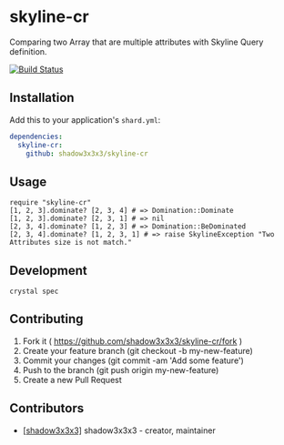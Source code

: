 # skyline-cr

Comparing two Array that are multiple attributes with Skyline Query definition.

[![Build Status](https://travis-ci.org/shadow3x3x3/skyline-cr.svg?branch=master)](https://travis-ci.org/shadow3x3x3/skyline-cr)

## Installation

Add this to your application's `shard.yml`:

```yaml
dependencies:
  skyline-cr:
    github: shadow3x3x3/skyline-cr
```

## Usage

```crystal
require "skyline-cr"
[1, 2, 3].dominate? [2, 3, 4] # => Domination::Dominate
[1, 2, 3].dominate? [2, 3, 1] # => nil
[2, 3, 4].dominate? [1, 2, 3] # => Domination::BeDominated
[2, 3, 4].dominate? [1, 2, 3, 1] # => raise SkylineException "Two Attributes size is not match."
```

## Development

`crystal spec`

## Contributing

1. Fork it ( https://github.com/shadow3x3x3/skyline-cr/fork )
2. Create your feature branch (git checkout -b my-new-feature)
3. Commit your changes (git commit -am 'Add some feature')
4. Push to the branch (git push origin my-new-feature)
5. Create a new Pull Request

## Contributors

- [[shadow3x3x3]](https://github.com/shadow3x3x3) shadow3x3x3 - creator, maintainer
